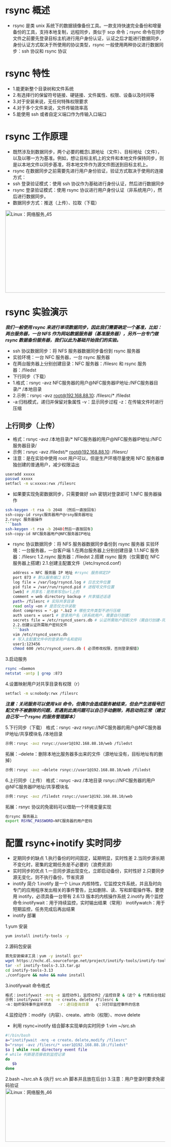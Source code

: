 # rsync 概述
- rsync 是类 unix 系统下的数据镜像备份工具。一款支持快速完全备份和增量备份的工具，支持本地复制，远程同步，类似于 scp 命令；rsync 命令在同步文件之前要先登录目标主机进行用户身份认证，认证之后才能进行数据同步，身份认证方式取决于所使用的协议类型，rsync 一般使用两种协议进行数据同步：ssh 协议和 rsync 协议
# rsync 特性
- 1.能更新整个目录树和文件系统
- 2.有选择行的保留符号链接、硬链接、文件属性、权限、设备以及时间等
- 3.对于安装来说，无任何特殊权限要求
- 4.对于多个文件来说，文件传输效率高
- 5.能使用 ssh 或者自定义端口作为传输入口端口
# rsync 工作原理
- 既然涉及到数据同步，两个必要的概念L源地址（文件）、目标地址（文件），以及以哪一方为基准。例如，想让目标主机上的文件和本地文件保持同步，则是以本地文件以同步基准，将本地文件作为源文件图送到目标主机上。
- rsync 在数据同步之前需要先进行用户身份验证，验证方式取决于使用的连接方式：
- ssh 登录验证模式：使用 ssh 协议作为基础进行身份认证，然后进行数据同步
- rsync 登录验证模式：使用 rsync 协议进行用户身份认证（非系统用户），然后进行数据同步。
- 数据同步方式：推送（上传）、拉取（下载）
 <img width="846" height="259" alt="Linux：网络服务_45" src="https://github.com/user-attachments/assets/d42a7aae-3cda-4bb8-962e-f56175eed2d4" />

# rsync 实验演示
***我们一般使用 rsync 来进行单项数据同步，因此我们需要确定一个基准，比如：两台服务器，一台 NFS 作为网站数据服务器（基准服务器），另外一台专门做 rsync 数据备份服务器，我们以此为基础开始我们的实验。***
- ssh 协议数据同步：将 NFS 服务器数据同步备份到 rsync 服务器
- 实验环境：一台 NFC 服务器，一台 rsync 服务器
- 在两台服务器上分别创建目录：NFC 服务器：/filesrc 和 rsync 服务器：/filedst
- 下行同步（下载）
-    1.格式：rsnyc -avz NFC服务器的用户@NFC服务器IP地址:/NFC服务器目录/* /本地目录
-    2.示例：rsnyc -avz root@192.168.88.10: /filesrc/* /filedst
-    -a:归档模式，递归并保留对象属性  -v：显示同步过程 -z：在传输文件时进行压缩
     
## 上行同步（上传）
- 格式：rsnyc -avz /本地目录/* NFC服务器的用户@NFC服务器IP地址:/NFC服务器目录/
- 示例：rsnyc -avz /filedst/* root@192.168.88.10: /filesrc/
- 注意：是在实验中使用 root 用户可以，但是生产环境尽量使用 NFC 服务器单独创建的普通用户，减少权限溢出
```bash
useradd xxxxx
passwd xxxxx
setfacl -m u:xxxxx:rwx /filesrc
```
- 如果要实现免密数据同步，只需要做好 ssh 密钥对登录即可
1.NFC 服务器操作
```bash
ssh-keygen -t rsa -b 2048 （然后一直按回车）
ssh-copy-id rsnyc服务器用户@rsny服务器地址
2.rsnyc 服务器操作
```bash
ssh-keygen -t rsa -b 2048(然后一直按回车)
ssh-copy-id NFC服务器用户@NFC服务器IP地址
```
- rsync 协议数据同步：将 NFS 服务器数据同步备份到 rsync 服务器
实验环境：一台服务器，一台客户端
1.在两台服务器上分别创建目录
  1.1.NFC 服务器：/filesrc
  1.2.rsync 服务器：/filedst
2.搭建 rsync 服务（仅需要在 NFC 服务器上搭建)
  2.1.创建主配置文件（/etc/rsyncd.conf）
  ```bash
  address = NFC 服务器 IP 地址 #rsync 服务绑定IP
  port 873 # 默认服务端口 873
  log file = /var/log/rsyncd.log # 日志文件位置
  pid file = /var/run/rsyncd.pid # 进程号文件位置
  [web] # 共享名：是用来写在url上的
  comment = web directory backup # 共享描述话语
  path= /filesrc # 实际共享目录
  read only =on # 是否仅允许读取
  dont compress = *.gz *.bz2 # 哪些文件类型不进行压缩
  auth users = user1 # 登录用户名（非系统用户，需要自行创建）
  secrets file = /etc/rsyncd_users.db # 认证所需账户密码文件（需自行创建-同上）
  2.2.创建认证所需账户密码文件
  ```bash
  vim /etc/rsyncd_users.db
  # 写入主配置文件中的登录用户名和密码
  user1:123456
  chmod 600 /etc/rsyncd_users.db ( 必须修改权限，否则登录报错)
  ```
3.启动服务
```bash
rsync –daemon
netstat -antp | grep :873
```
4.设置映射用户对共享目录有权限（r）
  ```bash
 setfacl -m u:nobody:rwx /filesrc
 ```
***注意：关闭服务可以使用 kill 命令，但偶尔会造成服务被结束，但会产生进程号匹配文件不被删除的问题，若遇到此类问题可以自己手动删除，再启动则正常（建议自己写一个 rsync 的服务管理脚本）***

5.下行同步（下载）
  格式：rsnyc -avz rsnyc://NFC服务器的用户@NFC服务器IP地址/共享模块名 /本地目录
  ```bash
  示例：rsnyc -avz rsnyc://user1@192.168.88.10/web /filedst
  ```


  拓展：–delete：删除本地比服务器多出来的文件（源地址没有，目标地址有的删掉）
  ```bash
  示例：rsnyc -avz –delete rsnyc://user1@192.168.88.10/web /filedst
  ```
6.上行同步（上传）
  格式：rsnyc -avz /本地目录 rsnyc://NFC服务器的用户@NFC服务器IP地址/共享模块名
  ```bash
  示例：rsnyc -avz /filedst rsnyc://user1@192.168.88.10/web
  ```


 拓展：rsnyc 协议的免密码可以借助一个环境变量实现
 ```bash
 在rsync 服务器上
 export RSYNC_PASSWORD=NFC服务器的用户密码
 ```
# 配置 rsync+inotify 实时同步
- 定期同步的缺点
 1.执行备份的时间固定，延期明显，实时性差
 2.当同步源长期不变化时，密集的定期任务是不必要的（浪费资源）
- 实时同步的优点
 1.一旦同步源出现变化，立即启动备份，实时性好
 2.只要同步源无变化，则不执行备份，节省资源
- inotify 简介
 1.inotify 是一个 Linux 内核特性，它监控文件系统，并且及时向专门的应用程序发出相关的事件警告，比如删除、读、写和卸载操作等。要使用 inotify，必须具备一台带有 2.6.13 版本的内核操作系统
 2.inotify 两个监控命令:inotifywait：用于持续监控，实时输出结果（常用）    inotifywatch：用于短期监控，任务完成后再出结果
- inotify 部署
 
 1.yum 安装
  ```bash
  yum install inotify-tools -y
  ```
 2.源码包安装
  ```bash
  首先安装编译工具：yum -y install gcc*
  wget https://nchc.dl.sourceforge.net/project/inotify-tools/inotify-tools/3.13/inotify-tools-3.13.tar.gz
  tar -xf inotify-tools-3.13.tar.gz
  cd inotify-tools-3.13
  ./configure && make && make install
  ```
  3.inotifywait 命令格式
  ```bash
  格式：inotifywait -mrq -e 监控动作1，监控动作2 /监控目录 &（这个 & 代表后台挂起）
  示例：inotifywait -mrq -e create，delete /filesrc &
  -m：始终保持事件监听状态   -r：递归查询目录   q：只打印监控事件的信息
  ```
  4.监控动作：modify（内容）、create、attrib（权限）、move delete
- 利用 rsync+inotify 结合脚本实现单向实时同步
 1.vim ~/src.sh
 ```bash
 #!/bin/bash
a="inotifywait -mrq -e create，delete,modify /filesrc"
b="rsnyc -avz /filesrc/* user1@192.168.88.10:/filedst"
$a | while read directory event file
# while 判断是否接收到监控记录
do 
    $b
done
```
 2.bash ~/src.sh & (执行 src.sh 脚本并且放在后台)
 3.注意：用户登录时要求免密码验证
 <img width="828" height="168" alt="Linux：网络服务_46" src="https://github.com/user-attachments/assets/d7645e3c-b522-4a1c-a61f-d5f487cdea43" />
